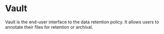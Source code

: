 # Vault

Vault is the end-user interface to the data retention policy. It allows
users to annotate their files for retention or archival.

<!-- TODO -->
